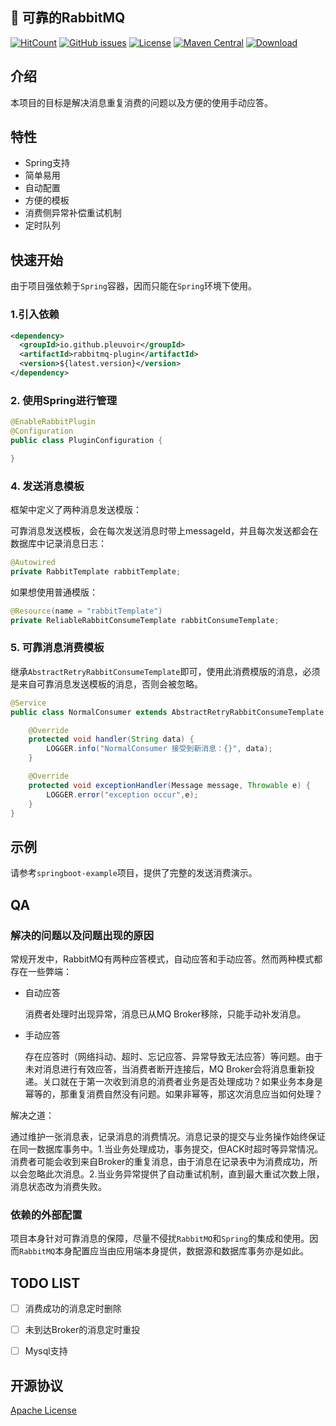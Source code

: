 
## :rocket: 可靠的RabbitMQ

[![HitCount](http://hits.dwyl.io/pleuvoir/rabbitmq-plugin.svg)](http://hits.dwyl.io/pleuvoir/rabbitmq-plugin) 
[![GitHub issues](https://img.shields.io/github/issues/pleuvoir/rabbitmq-plugin.svg)](https://github.com/pleuvoir/rabbitmq-plugin/issues)
[![License](https://img.shields.io/badge/License-Apache%202.0-blue.svg?label=license)](https://github.com/pleuvoir/rabbitmq-plugin/blob/master/LICENSE)
[![Maven Central](https://img.shields.io/maven-central/v/io.github.pleuvoir/rabbitmq-plugin.svg?label=maven%20central)](https://oss.sonatype.org/#nexus-search;quick~rabbitmq-plugin)
[![Download](https://img.shields.io/badge/downloads-master-green.svg)](https://codeload.github.com/pleuvoir/rabbitmq-plugin/zip/master)


## 介绍

本项目的目标是解决消息重复消费的问题以及方便的使用手动应答。

## 特性

- Spring支持
- 简单易用
- 自动配置
- 方便的模板
- 消费侧异常补偿重试机制
- 定时队列

## 快速开始

由于项目强依赖于`Spring`容器，因而只能在`Spring`环境下使用。

### 1.引入依赖

```xml
<dependency>
  <groupId>io.github.pleuvoir</groupId>
  <artifactId>rabbitmq-plugin</artifactId>
  <version>${latest.version}</version>
</dependency>
```

### 2. 使用Spring进行管理

```java
@EnableRabbitPlugin
@Configuration
public class PluginConfiguration {

}
```

### 4. 发送消息模板

框架中定义了两种消息发送模版：

可靠消息发送模板，会在每次发送消息时带上messageId，并且每次发送都会在数据库中记录消息日志：

```java
@Autowired
private RabbitTemplate rabbitTemplate;
```

如果想使用普通模版：

```java
@Resource(name = "rabbitTemplate")
private ReliableRabbitConsumeTemplate rabbitConsumeTemplate; 
```

### 5. 可靠消息消费模板

继承`AbstractRetryRabbitConsumeTemplate`即可，使用此消费模版的消息，必须是来自可靠消息发送模板的消息，否则会被忽略。

```java
@Service
public class NormalConsumer extends AbstractRetryRabbitConsumeTemplate {

    @Override
    protected void handler(String data) {
        LOGGER.info("NormalConsumer 接受到新消息：{}", data);
    }

    @Override
    protected void exceptionHandler(Message message, Throwable e) {
    	LOGGER.error("exception occur",e);
    }
}
```


## 示例

请参考`springboot-example`项目，提供了完整的发送消费演示。

## QA

### 解决的问题以及问题出现的原因

常规开发中，RabbitMQ有两种应答模式，自动应答和手动应答。然而两种模式都存在一些弊端：

- 自动应答

  消费者处理时出现异常，消息已从MQ Broker移除，只能手动补发消息。

- 手动应答

  存在应答时（网络抖动、超时、忘记应答、异常导致无法应答）等问题。由于未对消息进行有效应答，当消费者断开连接后，MQ Broker会将消息重新投递。关口就在于第一次收到消息的消费者业务是否处理成功？如果业务本身是幂等的，那重复消费自然没有问题。如果非幂等，那这次消息应当如何处理？

解决之道：

通过维护一张消息表，记录消息的消费情况。消息记录的提交与业务操作始终保证在同一数据库事务中。1.当业务处理成功，事务提交，但ACK时超时等异常情况。消费者可能会收到来自Broker的重复消息，由于消息在记录表中为消费成功，所以会忽略此次消息。2.当业务异常提供了自动重试机制，直到最大重试次数上限，消息状态改为消费失败。


### 依赖的外部配置

项目本身针对可靠消息的保障，尽量不侵扰`RabbitMQ`和`Spring`的集成和使用。因而`RabbitMQ`本身配置应当由应用端本身提供，数据源和数据库事务亦是如此。

## TODO LIST

- [ ] 消费成功的消息定时删除
- [ ] 未到达Broker的消息定时重投
- [ ] Mysql支持


## 开源协议
[Apache License](LICENSE)

